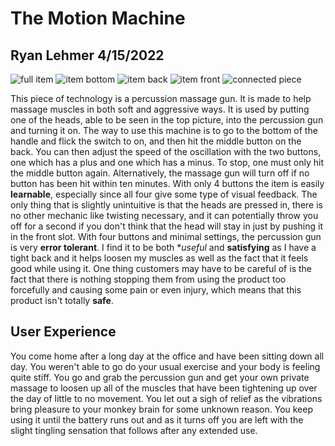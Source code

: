 # The Motion Machine
## Ryan Lehmer 4/15/2022

![full item](https://cdn.discordapp.com/attachments/803725603848454197/965146092951965716/IMG_20220417_000256.jpg)
![item bottom](https://cdn.discordapp.com/attachments/803725603848454197/965146092180230154/IMG_20220417_000326.jpg)
![item back](https://cdn.discordapp.com/attachments/803725603848454197/965146091832098816/IMG_20220417_000355.jpg)
![item front](https://cdn.discordapp.com/attachments/803725603848454197/965146620519936050/IMG_20220417_000708.jpg)
![connected piece](https://cdn.discordapp.com/attachments/803725603848454197/965146619886583828/IMG_20220417_000744.jpg)

This piece of technology is a percussion massage gun. It is made to help massage muscles in both soft and aggressive ways. It is used by putting one of the heads, able to be seen in the top picture, into the percussion gun and turning it on. The way to use this machine is to go to the bottom of the handle and flick the switch to on, and then hit the middle button on the back. You can then adjust the speed of the oscillation with the two buttons, one which has a plus and one which has a minus. To stop, one must only hit the middle button again. Alternatively, the massage gun will turn off if no button has been hit within ten minutes. With only 4 buttons the item is easily **learnable**, especially since all four give some type of visual feedback. The only thing that is slightly unintuitive is that the heads are pressed in, there is no other mechanic like twisting necessary, and it can potentially throw you off for a second if you don't think that the head will stay in just by pushing it in the front slot. With four buttons and minimal settings, the percussion gun is very **error tolerant**. I find it to be both **useful* and **satisfying** as I have a tight back and it helps loosen my muscles as well as the fact that it feels good while using it. One thing customers may have to be careful of is the fact that there is nothing stopping them from using the product too forcefully and causing some pain or even injury, which means that this product isn't totally **safe**.

## User Experience
You come home after a long day at the office and have been sitting down all day. You weren't able to go do your usual exercise and your body is feeling quite stiff. You go and grab the percussion gun and get your own private massage to loosen up all of the muscles that have been tightening up over the day of little to no movement. You let out a sigh of relief as the vibrations bring pleasure to your monkey brain for some unknown reason. You keep using it until the battery runs out and as it turns off you are left with the slight tingling sensation that follows after any extended use. 
